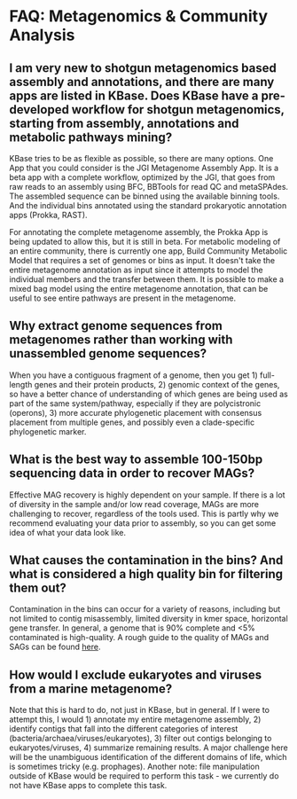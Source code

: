 # FAQ: Metagenomics & Community Analysis

## I am very new to shotgun metagenomics based assembly and annotations, and there are many apps are listed in KBase. Does KBase have a pre-developed workflow for shotgun metagenomics, starting from assembly, annotations and metabolic pathways mining?

KBase tries to be as flexible as possible, so there are many options. One App that you could consider is the JGI Metagenome Assembly App. It is a beta app with a complete workflow, optimized by the JGI, that goes from raw reads to an assembly using BFC, BBTools for read QC and metaSPAdes. The assembled sequence can be binned using the available binning tools. And the individual bins annotated using the standard prokaryotic annotation apps \(Prokka, RAST\). 

For annotating the complete metagenome assembly, the Prokka App is being updated to allow this, but it is still in beta. For metabolic modeling of an entire community, there is currently one app, Build Community Metabolic Model that requires a set of genomes or bins as input. It doesn't take the entire metagenome annotation as input since it attempts to model the individual members and the transfer between them. It is possible to make a mixed bag model using the entire metagenome annotation, that can be useful to see entire pathways are present in the metagenome.

## Why extract genome sequences from metagenomes rather than working with unassembled genome sequences?

When you have a contiguous fragment of a genome, then you get 1\) full-length genes and their protein products, 2\) genomic context of the genes, so have a better chance of understanding of which genes are being used as part of the same system/pathway, especially if they are polycistronic \(operons\), 3\) more accurate phylogenetic placement with consensus placement from multiple genes, and possibly even a clade-specific phylogenetic marker.

## What is the best way to assemble 100-150bp sequencing data in order to recover MAGs?

Effective MAG recovery is highly dependent on your sample. If there is a lot of diversity in the sample and/or low read coverage, MAGs are more challenging to recover, regardless of the tools used. This is partly why we recommend evaluating your data prior to assembly, so you can get some idea of what your data look like.

## What causes the contamination in the bins? And what is considered a high quality bin for filtering them out?

Contamination in the bins can occur for a variety of reasons, including but not limited to contig misassembly, limited diversity in kmer space, horizontal gene transfer. In general, a genome that is 90% complete and &lt;5% contaminated is high-quality. A rough guide to the quality of MAGs and SAGs can be found [here](https://www.nature.com/articles/nbt.3893). 

## How would I exclude eukaryotes and viruses from a marine metagenome?

Note that this is hard to do, not just in KBase, but in general. If I were to attempt this, I would 1\) annotate my entire metagenome assembly, 2\) identify contigs that fall into the different categories of interest \(bacteria/archaea/viruses/eukaryotes\), 3\) filter out contigs belonging to eukaryotes/viruses, 4\) summarize remaining results. A major challenge here will be the unambiguous identification of the different domains of life, which is sometimes tricky \(e.g. prophages\). Another note: file manipulation outside of KBase would be required to perform this task - we currently do not have KBase apps to complete this task.

